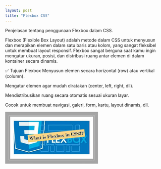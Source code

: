 ```yaml
---
layout: post
title: "Flexbox CSS"
---
```


Penjelasan tentang penggunaan Flexbox dalam CSS.

Flexbox (Flexible Box Layout) adalah metode dalam CSS untuk menyusun dan merapikan elemen dalam satu baris atau kolom, yang sangat fleksibel untuk membuat layout responsif. Flexbox sangat berguna saat kamu ingin mengatur ukuran, posisi, dan distribusi ruang antar elemen di dalam kontainer secara dinamis.

✅ Tujuan Flexbox
Menyusun elemen secara horizontal (row) atau vertikal (column).

Mengatur elemen agar mudah diratakan (center, left, right, dll).

Mendistribusikan ruang secara otomatis sesuai ukuran layar.

Cocok untuk membuat navigasi, galeri, form, kartu, layout dinamis, dll.

![Flexbox CSS](/assets/image/gambar5.jpg)
